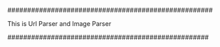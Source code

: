 

####################################################

This is Url Parser and Image Parser

###################################################
